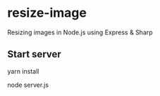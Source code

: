 # resize-image
Resizing images in Node.js using Express &amp; Sharp

## Start server
yarn install 

node server.js
